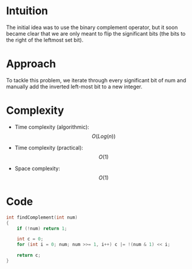 # Intuition
The initial idea was to use the binary complement operator, but it soon became clear that we are only meant to flip the significant bits (the bits to the right of the leftmost set bit).

# Approach
To tackle this problem, we iterate through every significant bit of num and manually add the inverted left-most bit to a new integer.

# Complexity
- Time complexity (algorithmic):
$$O(Log(n))$$

- Time complexity (practical):
$$O(1)$$

- Space complexity:
$$O(1)$$

# Code
```c
int findComplement(int num)
{
    if (!num) return 1;

    int c = 0;
    for (int i = 0; num; num >>= 1, i++) c |= !(num & 1) << i;

    return c;
}
```
